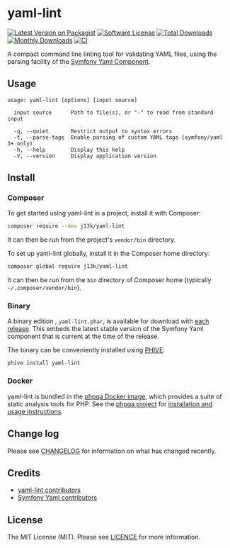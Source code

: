 # yaml-lint

[![Latest Version on Packagist][ico-version]][link-packagist]
[![Software License][ico-license]](LICENSE)
[![Total Downloads][ico-downloads]][link-downloads]
[![Monthly Downloads][ico-downloads-monthly]][link-downloads]
[![CI][ico-github-ci]][link-github-ci]

A compact command line linting tool for validating YAML files, using the parsing facility of
the [Symfony Yaml Component](https://github.com/symfony/yaml).

## Usage

```text
usage: yaml-lint [options] [input source]

  input source      Path to file(s), or "-" to read from standard input

  -q, --quiet       Restrict output to syntax errors
  -t, --parse-tags  Enable parsing of custom YAML tags (symfony/yaml 3+ only)
  -h, --help        Display this help
  -V, --version     Display application version
```

## Install

### Composer

To get started using yaml-lint in a project, install it with Composer:

```bash
composer require --dev j13k/yaml-lint
```

It can then be run from the project's `vendor/bin` directory.

To set up yaml-lint globally, install it in the Composer home directory:

```bash
composer global require j13k/yaml-lint
```

It can then be run from the `bin` directory of Composer home (typically  `~/.composer/vendor/bin`).

### Binary

A binary edition , `yaml-lint.phar`, is available for download
with [each release](https://github.com/j13k/yaml-lint/releases). This embeds the latest stable version of the Symfony
Yaml component that is current at the time of the release.

The binary can be conveniently installed using [PHIVE](https://phar.io/):

```
phive install yaml-lint
```

### Docker

yaml-lint is bundled in the [phpqa Docker image](https://hub.docker.com/r/jakzal/phpqa/), which provides a suite of
static analysis tools for PHP. See the [phpqa project](https://github.com/jakzal/phpqa) for [installation
and usage instructions](https://github.com/jakzal/phpqa#running-tools).

## Change log

Please see [CHANGELOG](CHANGELOG.md) for information on what has changed recently.

## Credits

- [yaml-lint contributors][link-contributors]
- [Symfony Yaml contributors](https://github.com/symfony/yaml/graphs/contributors)

## License

The MIT License (MIT). Please see [LICENCE](LICENSE) for more information.

[ico-version]: https://img.shields.io/packagist/v/j13k/yaml-lint.svg?style=flat-square

[ico-license]: https://img.shields.io/badge/license-MIT-brightgreen.svg?style=flat-square

[ico-downloads]: https://img.shields.io/packagist/dt/j13k/yaml-lint.svg?style=flat-square

[ico-downloads-monthly]: https://poser.pugx.org/j13k/yaml-lint/d/monthly

[ico-github-ci]: https://github.com/j13k/yaml-lint/actions/workflows/ci.yml/badge.svg

[link-packagist]: https://packagist.org/packages/j13k/yaml-lint

[link-downloads]: https://packagist.org/packages/j13k/yaml-lint/stats

[link-contributors]: https://github.com/j13k/yaml-lint/contributors

[link-github-ci]: https://github.com/j13k/yaml-lint/actions/workflows/ci.yml
